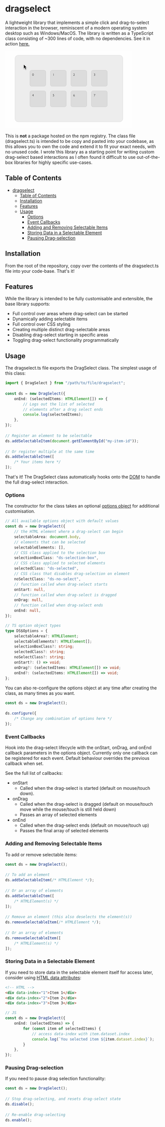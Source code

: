 # dragselect

A lightweight library that implements a simple click and drag-to-select interaction in the browser, reminiscent of a modern operating system desktop such as Windows/MacOS. The library is written as a TypeScript class consisting of ~300 lines of code, with no dependencies. See it in action [here.](https://ianyeoh.github.io/dragselect/)

![Alt Text](assets/dragselect.gif)

This is **not** a package hosted on the npm registry. The class file (dragselect.ts) is intended to be copy and pasted into your codebase, as this allows you to own the code and extend it to fit your exact needs, with no unused code. I wrote´this library as a starting point for writing custom drag-select based interactions as I often found it difficult to use out-of-the-box libraries for highly specific use-cases.

## Table of Contents

- [dragselect](#dragselect)
  - [Table of Contents](#table-of-contents)
  - [Installation](#installation)
  - [Features](#features)
  - [Usage](#usage)
    - [Options](#options)
    - [Event Callbacks](#event-callbacks)
    - [Adding and Removing Selectable Items](#adding-and-removing-selectable-items)
    - [Storing Data in a Selectable Element](#storing-data-in-a-selectable-element)
    - [Pausing Drag-selection](#pausing-drag-selection)

## Installation

From the root of the repository, copy over the contents of the dragselect.ts file into your code-base. That's it!

## Features

While the library is intended to be fully customisable and extensible, the base library supports:

-   Full control over areas where drag-select can be started
-   Dynamically adding selectable items
-   Full control over CSS styling
-   Creating multiple distinct drag-selectable areas
-   Disabling drag-select starting in specific areas
-   Toggling drag-select functionality programmatically

## Usage

The dragselect.ts file exports the DragSelect class. The simplest usage of this class:

```typescript
import { DragSelect } from "/path/to/file/dragselect";

const ds = new DragSelect({
    onEnd: (selectedItems: HTMLElement[]) => {
        // Logs out the list of selected
        // elements after a drag select ends
        console.log(selectedItems);
    },
});

// Register an element to be selectable
ds.addSelectableItem(document.getElementById("my-item-id"));

// Or register multiple at the same time
ds.addSelectableItem([
    /* Your items here */
]);
```

That's it! The DragSelect class automatically hooks onto the [DOM](https://developer.mozilla.org/en-US/docs/Web/API/Document_Object_Model/Introduction) to handle the full drag-select interaction.

### Options

The constructor for the class takes an optional [options object](#options) for additional customisation.

```typescript
// All available options object with default values
const ds = new DragSelect({
    // the HTML element where a drag-select can begin
    selectableArea: document.body,
    // elements that can be selected
    selectableElements: [],
    // CSS class applied to the selection box
    selectionBoxClass: "ds-selection-box",
    // CSS class applied to selected elements
    selectedClass: "ds-selected",
    // CSS class that disables drag-selection on element
    noSelectClass: "ds-no-select",
    // function called when drag-select starts
    onStart: null,
    // function called when drag-select is dragged
    onDrag: null,
    // function called when drag-select ends
    onEnd: null,
});
```

```typescript
// TS option object types
type DS$Options = {
    selectableArea?: HTMLElement;
    selectableElements?: HTMLElement[];
    selectionBoxClass?: string;
    selectedClass?: string;
    noSelectClass?: string;
    onStart?: () => void;
    onDrag?: (selectedItems: HTMLElement[]) => void;
    onEnd?: (selectedItems: HTMLElement[]) => void;
};
```

You can also re-configure the options object at any time after creating the class, as many times as you want.

```typescript
const ds = new DragSelect();

ds.configure({
    /* Change any combination of options here */
});
```

### Event Callbacks

Hook into the drag-select lifecycle with the onStart, onDrag, and onEnd callback parameters in the options object. Currently only one callback can be registered for each event. Default behaviour overrides the previous callback when set.

See the full list of callbacks:

-   onStart
    -   Called when the drag-select is started (default on mouse/touch down).
-   onDrag
    -   Called when the drag-select is dragged (default on mouse/touch move while the mouse/touch is still held down)
    -   Passes an array of selected elements
-   onEnd
    -   Called when the drag-select ends (default on mouse/touch up)
    -   Passes the final array of selected elements

### Adding and Removing Selectable Items

To add or remove selectable items:

```typescript
const ds = new DragSelect();

// To add an element
ds.addSelectableItem(/* HTMLElement */);

// Or an array of elements
ds.addSelectableItem([
    /* HTMLElement(s) */
]);

// Remove an element (this also deselects the element(s))
ds.removeSelectableItem(/* HTMLElement */);

// Or an array of elements
ds.removeSelectableItem([
    /* HTMLElement(s) */
]);
```

### Storing Data in a Selectable Element

If you need to store data in the selectable element itself for access later, consider using [HTML data attributes](https://developer.mozilla.org/en-US/docs/Learn/HTML/Howto/Use_data_attributes):

```html
<!-- HTML -->
<div data-index="1">Item 1</div>
<div data-index="2">Item 2</div>
<div data-index="3">Item 3</div>
```

```typescript
// JS
const ds = new DragSelect({
    onEnd: (selectedItems) => {
        for (const item of selectedItems) {
            // access data-index with item.dataset.index
            console.log(`You selected item ${item.dataset.index}`);
        }
    },
});
```

### Pausing Drag-selection

If you need to pause drag selection functionality:

```typescript
const ds = new DragSelect();

// Stop drag-selecting, and resets drag-select state
ds.disable();

// Re-enable drag-selecting
ds.enable();
```
